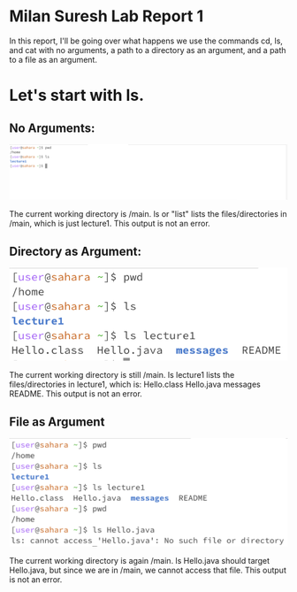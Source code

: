 # Milan Suresh Lab Report 1

In this report, I'll be going over what happens we use the commands cd, ls, and cat with no arguments, a path to a directory as an argument, and a path to a file as an argument.

# Let's start with ls.

## No Arguments:

![Image](ss1.jpg)

The current working directory is /main. ls or "list" lists the files/directories in /main, which is just lecture1. This output is not an error.

## Directory as Argument:

![Image](ss2.jpg)

The current working directory is still /main. ls lecture1 lists the files/directories in lecture1, which is: Hello.class  Hello.java  messages  README. This output is not an error.

## File as Argument

![Image](ss3.jpg)

The current working directory is again /main. ls Hello.java should target Hello.java, but since we are in /main, we cannot access that file. This output is not an error.





